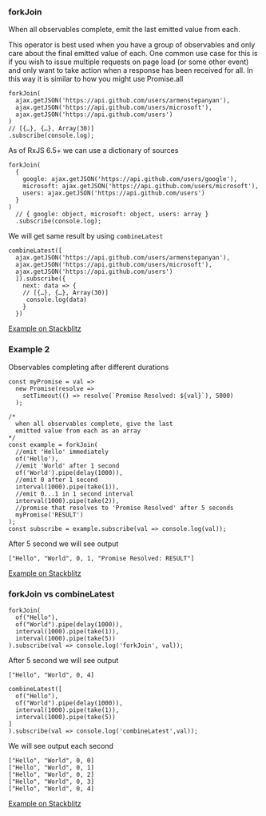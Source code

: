 ### forkJoin
When all observables complete, emit the last emitted value from each.

This operator is best used when you have a group of observables and only care about the final emitted value of each. 
One common use case for this is if you wish to issue multiple requests on page load (or some other event) and only want to take action when a response has been received for all.
In this way it is similar to how you might use Promise.all

```
forkJoin(
  ajax.getJSON('https://api.github.com/users/armenstepanyan'), 
  ajax.getJSON('https://api.github.com/users/microsoft'), 
  ajax.getJSON('https://api.github.com/users')
)
// [{…}, {…}, Array(30)]
.subscribe(console.log);
```

As of RxJS 6.5+ we can use a dictionary of sources

```
forkJoin(
  {
    google: ajax.getJSON('https://api.github.com/users/google'),
    microsoft: ajax.getJSON('https://api.github.com/users/microsoft'),
    users: ajax.getJSON('https://api.github.com/users')
  }
)
  // { google: object, microsoft: object, users: array }
  .subscribe(console.log);
```

We will get same result by using `combineLatest`

```
combineLatest([
  ajax.getJSON('https://api.github.com/users/armenstepanyan'), 
  ajax.getJSON('https://api.github.com/users/microsoft'), 
  ajax.getJSON('https://api.github.com/users')
  ]).subscribe({
    next: data => {
    // [{…}, {…}, Array(30)]
     console.log(data)
    }
  })
```
[Example on Stackblitz](https://stackblitz.com/edit/a-forkjoin)

### Example 2
Observables completing after different durations
```
const myPromise = val =>
  new Promise(resolve =>
    setTimeout(() => resolve(`Promise Resolved: ${val}`), 5000)
  );

/*
  when all observables complete, give the last
  emitted value from each as an array
*/
const example = forkJoin(
  //emit 'Hello' immediately
  of('Hello'),
  //emit 'World' after 1 second
  of('World').pipe(delay(1000)),
  //emit 0 after 1 second
  interval(1000).pipe(take(1)),
  //emit 0...1 in 1 second interval
  interval(1000).pipe(take(2)),
  //promise that resolves to 'Promise Resolved' after 5 seconds
  myPromise('RESULT')
);
const subscribe = example.subscribe(val => console.log(val));
```

After 5 second we will see output
```
["Hello", "World", 0, 1, "Promise Resolved: RESULT"]
```

[Example on Stackblitz](https://stackblitz.com/edit/typescript-mzbcrw?file=index.ts&devtoolsheight=100)


### forkJoin vs combineLatest
```
forkJoin(
  of("Hello"),
  of("World").pipe(delay(1000)),
  interval(1000).pipe(take(1)),
  interval(1000).pipe(take(5))
).subscribe(val => console.log('forkJoin', val));
```

After 5 second we will see output
```
["Hello", "World", 0, 4]
```


```
combineLatest([
  of("Hello"),
  of("World").pipe(delay(1000)),
  interval(1000).pipe(take(1)),
  interval(1000).pipe(take(5))
]
).subscribe(val => console.log('combineLatest',val));
```

We will see output each second
```
["Hello", "World", 0, 0]
["Hello", "World", 0, 1]
["Hello", "World", 0, 2]
["Hello", "World", 0, 3]
["Hello", "World", 0, 4]
```

[Example on Stackblitz](https://stackblitz.com/edit/a-forkjoin-combinelatest)

